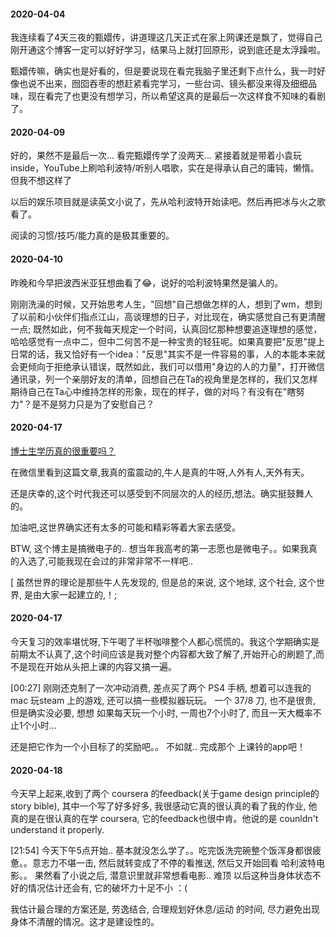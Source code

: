 
#### 2020-04-04

我连续看了4天三夜的甄嬛传，讲道理这几天正式在家上网课还是飘了，觉得自己刚开通这个博客一定可以好好学习，结果马上就打回原形，说到底还是太浮躁啦。

甄嬛传嘛，确实也是好看的，但是要说现在看完我脑子里还剩下点什么，我一时好像也说不出来，囫囵吞枣的想赶紧看完学习，一些台词、镜头都没来得及细细品味，现在看完了也更没有想学习，所以希望这真的是最后一次这样食不知味的看剧了。


#### 2020-04-09

好的，果然不是最后一次... 看完甄嬛传学了没两天... 紧接着就是带着小袁玩inside，YouTube上刷哈利波特/听别人唱歌，实在是得承认自己的庸钝，懒惰。但我不想这样了

以后的娱乐项目就是读英文小说了，先从哈利波特开始读吧。然后再把冰与火之歌看了。

阅读的习惯/技巧/能力真的是极其重要的。

#### 2020-04-10

昨晚和今早把波西米亚狂想曲看了😂，说好的哈利波特果然是骗人的。

刚刚洗澡的时候，又开始思考人生，"回想"自己想做怎样的人，想到了wm，想到了以前和小伙伴们指点江山，高谈理想的日子，对比现在，确实感觉自己有更清醒一点; 既然如此，何不我每天规定一个时间，认真回忆那种想要追逐理想的感觉，哈哈感觉有一点中二，但中二何苦不是一种宝贵的轻狂呢。如果真要把"反思"提上日常的话，我又恰好有一个idea："反思"其实不是一件容易的事，人的本能本来就会更倾向于拒绝承认错误，既然如此，我们可以借用"身边的人的力量"，打开微信通讯录，列一个亲朋好友的清单，回想自己在Ta的视角里是怎样的，我们又怎样期待自己在Ta心中维持怎样的形象，现在的样子，做的对吗？有没有在"瞎努力"？是不是努力只是为了安慰自己？

#### 2020-04-17

[博士生学历真的很重要吗？](https://www.zhihu.com/question/366627317/answer/1151278214 ":)")

在微信里看到这篇文章,我真的蛮震动的,牛人是真的牛呀,人外有人,天外有天。

还是庆幸的,这个时代我还可以感受到不同层次的人的经历,想法。确实挺鼓舞人的。

加油吧,这世界确实还有太多的可能和精彩等着大家去感受。

BTW, 这个博主是搞微电子的.. 想当年我高考的第一志愿也是微电子。。如果我真的入选了,可能我现在会过的非常非常不一样吧..

[ 虽然世界的理论是那些牛人先发现的, 但是总的来说, 这个地球, 这个社会, 这个世界, 是由大家一起建立的,！;

#### 2020-04-17
今天复习的效率堪忧呀,下午喝了半杯咖啡整个人都心慌慌的。我这个学期确实是前期太不认真了,这个时间应该是我对整个内容都大致了解了,开始开心的刷题了,而不是现在开始从头把上课的内容又搞一遍。

[00:27] 刚刚还克制了一次冲动消费, 差点买了两个 PS4 手柄, 想着可以连我的mac 玩steam 上的游戏, 还可以搞一些模拟器玩玩。 一个 37/8 刀, 也不是很贵, 但是确实没必要, 想想 如果每天玩一个小时, 一周也7个小时了, 而且一天大概率不止1个小时...

还是把它作为一个小目标了的奖励吧。。 不如就.. 完成那个 上课铃的app吧！


#### 2020-04-18
今天早上起来,收到了两个 coursera 的feedback(关于game design principle的 story bible), 其中一个写了好多好多, 我很感动它真的很认真的看了我的作业, 他真的是在很认真的在学 coursera, 它的feedback也很中肯。他说的是 counldn't understand it properly. 


[21:54]
今天下午5点开始.. 基本就没怎么学了。。吃完饭洗完碗整个饭浑身都很疲惫。。意志力不堪一击, 然后就转变成了不停的看推送, 然后又开始回看 哈利波特电影。。 果然看了小说之后, 潜意识里就非常想看电影.. 难顶 以后这种当身体状态不好的情况估计还会有, 它的破坏力十足不小 ：(

我估计最合理的方案还是, 劳逸结合, 合理规划好休息/运动 的时间, 尽力避免出现身体不清醒的情况。这才是建设性的。





